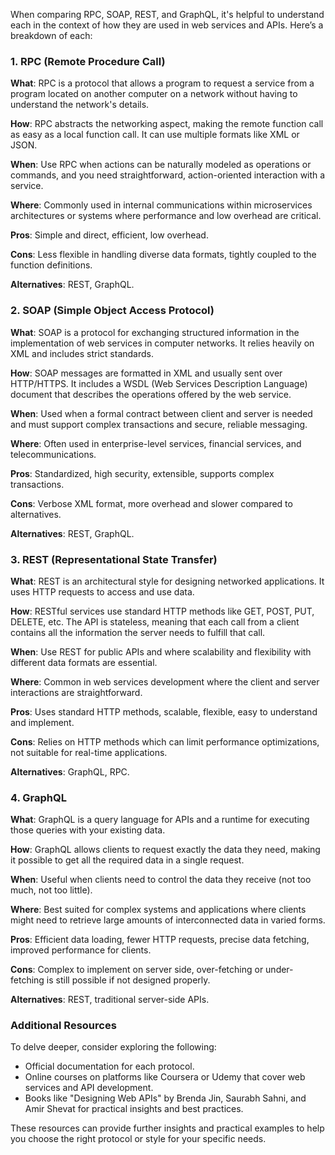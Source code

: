 
When comparing RPC, SOAP, REST, and GraphQL, it's helpful to understand each in the context of how they are used in web services and APIs. Here’s a breakdown of each:

### 1. RPC (Remote Procedure Call)

**What**: RPC is a protocol that allows a program to request a service from a program located on another computer on a network without having to understand the network's details.

**How**: RPC abstracts the networking aspect, making the remote function call as easy as a local function call. It can use multiple formats like XML or JSON.

**When**: Use RPC when actions can be naturally modeled as operations or commands, and you need straightforward, action-oriented interaction with a service.

**Where**: Commonly used in internal communications within microservices architectures or systems where performance and low overhead are critical.

**Pros**: Simple and direct, efficient, low overhead.

**Cons**: Less flexible in handling diverse data formats, tightly coupled to the function definitions.

**Alternatives**: REST, GraphQL.

### 2. SOAP (Simple Object Access Protocol)

**What**: SOAP is a protocol for exchanging structured information in the implementation of web services in computer networks. It relies heavily on XML and includes strict standards.

**How**: SOAP messages are formatted in XML and usually sent over HTTP/HTTPS. It includes a WSDL (Web Services Description Language) document that describes the operations offered by the web service.

**When**: Used when a formal contract between client and server is needed and must support complex transactions and secure, reliable messaging.

**Where**: Often used in enterprise-level services, financial services, and telecommunications.

**Pros**: Standardized, high security, extensible, supports complex transactions.

**Cons**: Verbose XML format, more overhead and slower compared to alternatives.

**Alternatives**: REST, GraphQL.

### 3. REST (Representational State Transfer)

**What**: REST is an architectural style for designing networked applications. It uses HTTP requests to access and use data.

**How**: RESTful services use standard HTTP methods like GET, POST, PUT, DELETE, etc. The API is stateless, meaning that each call from a client contains all the information the server needs to fulfill that call.

**When**: Use REST for public APIs and where scalability and flexibility with different data formats are essential.

**Where**: Common in web services development where the client and server interactions are straightforward.

**Pros**: Uses standard HTTP methods, scalable, flexible, easy to understand and implement.

**Cons**: Relies on HTTP methods which can limit performance optimizations, not suitable for real-time applications.

**Alternatives**: GraphQL, RPC.

### 4. GraphQL

**What**: GraphQL is a query language for APIs and a runtime for executing those queries with your existing data.

**How**: GraphQL allows clients to request exactly the data they need, making it possible to get all the required data in a single request.

**When**: Useful when clients need to control the data they receive (not too much, not too little).

**Where**: Best suited for complex systems and applications where clients might need to retrieve large amounts of interconnected data in varied forms.

**Pros**: Efficient data loading, fewer HTTP requests, precise data fetching, improved performance for clients.

**Cons**: Complex to implement on server side, over-fetching or under-fetching is still possible if not designed properly.

**Alternatives**: REST, traditional server-side APIs.

### Additional Resources

To delve deeper, consider exploring the following:

- Official documentation for each protocol.
- Online courses on platforms like Coursera or Udemy that cover web services and API development.
- Books like "Designing Web APIs" by Brenda Jin, Saurabh Sahni, and Amir Shevat for practical insights and best practices.

These resources can provide further insights and practical examples to help you choose the right protocol or style for your specific needs.